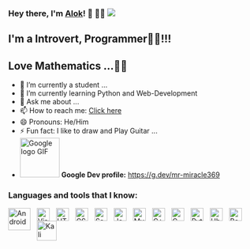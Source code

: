 ### Hey there, I'm [Alok](https://alok-karn.github.io)! 👋 👨‍💻 ![](https://komarev.com/ghpvc/?username=alok-karn&label=Views)



## I'm a Introvert, Programmer👨‍💻!!!
## Love Mathematics ...🐺🐺



- 🔭 I’m currently a student ...
- 🌱 I’m currently learning Python and Web-Development
- 💬 Ask me about ...
- 📫 How to reach me: [Click here](https://www.facebook.com/alok.karn.399/)
- 😄 Pronouns: He/Him
- ⚡ Fun fact: I like to draw and Play Guitar ...
- <img src="https://cdn.dribbble.com/users/584024/screenshots/3076875/300d.gif" alt="Google logo GIF" width="80"/> <b> Google Dev profile:</b> https://g.dev/mr-miracle369

<h3 align="left">Languages and tools that I know:</h3>
<p>
<img align="left" alt="Android " width="45px" src="https://static.cdnlogo.com/logos/a/15/android.svg" style="padding-right:10px;" />
<img align="left" alt="Visual Studio Code" width="26px" src="https://cdn.jsdelivr.net/gh/devicons/devicon/icons/vscode/vscode-original.svg" style="padding-right:10px;" />
<img align="left" alt="HTML5" width="26px" src="https://cdn.jsdelivr.net/gh/devicons/devicon/icons/html5/html5-original.svg" style="padding-right:10px;" />
<img align="left" alt="CSS3" width="26px" src="https://cdn.jsdelivr.net/gh/devicons/devicon/icons/css3/css3-original.svg" style="padding-right:10px;" />
<img align="left" alt="Sass" width="26px" src="https://cdn.jsdelivr.net/gh/devicons/devicon/icons/sass/sass-original.svg" style="padding-right:10px;" />
<img align="left" alt="JavaScript" width="26px" src="https://cdn.jsdelivr.net/gh/devicons/devicon/icons/javascript/javascript-original.svg" style="padding-right:10px;" />
<img align="left" alt="MySQL" width="26px" src="https://cdn.jsdelivr.net/gh/devicons/devicon/icons/mysql/mysql-original.svg" style="padding-right:10px;" />
<img align="left" alt="C++" width="26px" src="https://upload.wikimedia.org/wikipedia/commons/thumb/1/18/ISO_C%2B%2B_Logo.svg/1822px-ISO_C%2B%2B_Logo.svg.png" style="padding-right:10px;" />
<img align="left" alt="C" width="26px" src="https://upload.wikimedia.org/wikipedia/commons/thumb/1/18/C_Programming_Language.svg/695px-C_Programming_Language.svg.png" style="padding-right:10px;" />
<img align="left" alt="Python" width="26px" src="https://upload.wikimedia.org/wikipedia/commons/thumb/c/c3/Python-logo-notext.svg/1024px-Python-logo-notext.svg.png" style="padding-right:10px;" />
<img align="left" alt="Ubuntu " width="26px" src="https://cdn.worldvectorlogo.com/logos/ubuntu-icon.svg" style="padding-right:10px;" />
  <img align="left" alt="Bash " width="26px" src="https://upload.wikimedia.org/wikipedia/commons/thumb/2/20/Bash_Logo_black_and_white_icon_only.svg/512px-Bash_Logo_black_and_white_icon_only.svg.png?20180723054438" style="padding-right:10px;" />
<img align="left" alt="Kali linux" width="40px" src="https://upload.wikimedia.org/wikipedia/commons/thumb/4/4b/Kali_Linux_2.0_wordmark.svg/1280px-Kali_Linux_2.0_wordmark.svg.png" style="padding-right:10px;" />
</p>


<br />
<br />
